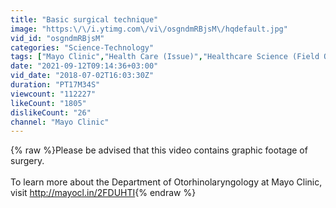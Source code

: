 ```yaml
---
title: "Basic surgical technique"
image: "https:\/\/i.ytimg.com\/vi\/osgndmRBjsM\/hqdefault.jpg"
vid_id: "osgndmRBjsM"
categories: "Science-Technology"
tags: ["Mayo Clinic","Health Care (Issue)","Healthcare Science (Field Of Study)"]
date: "2021-09-12T09:14:36+03:00"
vid_date: "2018-07-02T16:03:30Z"
duration: "PT17M34S"
viewcount: "112227"
likeCount: "1805"
dislikeCount: "26"
channel: "Mayo Clinic"
---
```

{% raw %}Please be advised that this video contains graphic footage of surgery.<br /><br />To learn more about the Department of Otorhinolaryngology at Mayo Clinic, visit <a rel="nofollow" target="blank" href="http://mayocl.in/2FDUHTI">http://mayocl.in/2FDUHTI</a>{% endraw %}
